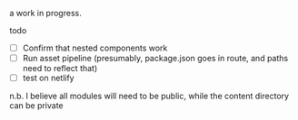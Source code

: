 a work in progress.

todo

- [ ] Confirm that nested components work
- [ ] Run asset pipeline (presumably, package.json goes in route, and paths need to reflect that)
- [ ] test on netlify

n.b. I believe all modules will need to be public, while the content directory can be private